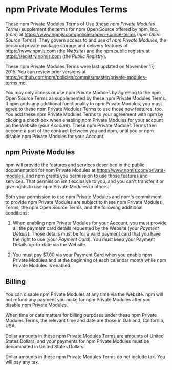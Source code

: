 # npm Private Modules Terms

These npm Private Modules Terms of Use (these _npm Private Modules
Terms_) supplement the terms for npm Open Source offered by npm, Inc.
(_npm_) at <https://www.npmjs.com/policies/open-source-terms> (_npm
Open Source Terms_). They govern access to and use of _npm Private
Modules_, the personal private package storage and delivery features of
<https://www.npmjs.com> (the _Website_) and the npm public registry at
<https://registry.npmjs.com> (the _Public Registry_).

These npm Private Modules Terms were last updated on
November 17, 2015. You can review prior versions at
<https://github.com/npm/policies/commits/master/private-modules-terms.md>.

You may only access or use npm Private Modules by agreeing to the npm
Open Source Terms as supplemented by these npm Private Modules Terms. If
npm adds any additional functionality to npm Private Modules, you must
agree to these npm Private Modules Terms to use those new features, too.
You add these npm Private Modules Terms to your agreement with npm by
clicking a check box when enabling npm Private Modules for your account
on the Website (your _Account_). These npm Private Modules Terms then
become a part of the contract between you and npm, until you or npm
disable npm Private Modules for your Account.

## npm Private Modules

npm will provide the features and services described
in the public documentation for npm Private Modules at
<https://www.npmjs.com/private-modules>, and npm grants you permission
to use those features and services. That permission isn't exclusive to
you, and you can't transfer it or give rights to use npm Private Modules
to others.

Both your permission to use npm Private Modules and npm's commitment
to provide npm Private Modules are subject to these npm Private
Modules Terms, the npm Open Source Terms, and the following additional
conditions:

1.  When enabling npm Private Modules for your Account, you must provide
    all the payment card details requested by the Website (your _Payment
    Details_). Those details must be for a valid payment card that you
    have the right to use (your _Payment Card_). You must keep your
    Payment Details up-to-date via the Website.

2.  You must pay $7.00 via your Payment Card when you enable npm Private
    Modules and at the beginning of each calendar month while npm Private
    Modules is enabled.

## Billing

You can disable npm Private Modules at any time via the Website. npm
will not refund any payment you make for npm Private Modules after you
disable npm Private Modules.

When time or date matters for billing purposes under these npm Private
Modules Terms, the relevant time and date are those in Oakland,
California, USA.

Dollar amounts in these npm Private Modules Terms are amounts of United
States Dollars, and your payments for npm Private Modules must be
denominated in United States Dollars.

Dollar amounts in these npm Private Modules Terms do not include tax.
You will pay any tax.
